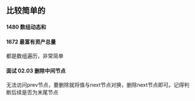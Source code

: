 ## 比较简单的
#### 1480 数组动态和
#### 1672 最富有资产总量
都是数组遍历，非常简单

#### 面试 02.03 删除中间节点
无法访问prev节点，要删除就将值与next节点对换，删除next节点即可。记得判断后续是否为末尾节点

####